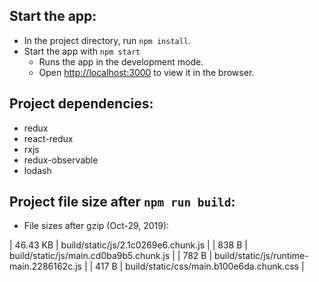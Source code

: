 ## Start the app:
  - In the project directory, run `npm install`.
  - Start the app with `npm start`
    - Runs the app in the development mode.<br />
    - Open [http://localhost:3000](http://localhost:3000) to view it in the browser.

## Project dependencies:
  - redux
  - react-redux
  - rxjs
  - redux-observable
  - lodash


## Project file size after `npm run build`:
  - File sizes after gzip (Oct-29, 2019):

| 46.43 KB |  build/static/js/2.1c0269e6.chunk.js |
| 838 B | build/static/js/main.cd0ba9b5.chunk.js |
| 782 B | build/static/js/runtime-main.2286162c.js |
| 417 B | build/static/css/main.b100e6da.chunk.css |
